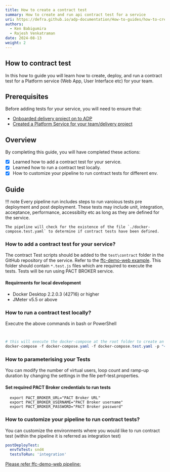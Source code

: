 ```yaml
---
title: How to create a contract test
summary: How to create and run api contract test for a service
uri: https://defra.github.io/adp-documentation/How-to-guides/how-to-create-contract-test/
authors:
  - Ken Babigumira
  - Rajesh Venkatraman
date: 2024-08-13
weight: 2
---
```


## How to contract test

In this how to guide you will learn how to create, deploy, and run a contract test for a Platform service (Web App, User Interface etc) for your team.

## Prerequisites

Before adding tests for your service, you will need to ensure that:

- [Onboarded delivery project on to ADP](../../Getting-Started/onboarding-a-delivery-project.md)
- [Created a Platform Service for your team/delivery project](../../How-to-guides/Platform-Services/how-to-create-a-platform-service.md)

## Overview

By completing this guide, you will have completed these actions:

- [x] Learned how to add a contract test for your service.
- [X] Learned how to run a contract test locally.
- [X] How to customize your pipeline to run contract tests for different env.

## Guide

!!! note
    Every pipeline run includes steps to run varoious tests pre deployment and post deployment. These tests may include unit, integration, acceptance, performance, accessibilty etc as long as they are defined for the service.

    The pipeline will check for the existence of the file `./docker-compose.test.yaml` to determine if contract tests have been defined.

### How to add a contract test for your service?

The contract Test scripts should be added to the `test\contract` folder in the GitHub repository of the service. Refer to the [ffc-demo-web example](https://github.com/DEFRA/ffc-demo-web/tree/main/test/contract). This folder should contain `*.test.js` files which are required to execute the tests. Tests will be run using PACT BROKER service.

#### Requirments for local development

- Docker Desktop 2.2.0.3 (42716) or higher
- JMeter v5.5 or above

### How to run a contract test locally?

Executre the above commands in bash or PowerShell

```ps1


# this will execute the docker-compose at the root folder to create an instance of the service and its dependences
docker-compose -f docker-compose.yaml -f docker-compose.test.yaml -p "<<servicename>>-test" up

```

### How to parameterising your Tests

You can modify the number of virtual users, loop count and ramp-up duration by changing the settings in the file perf-test.properties.

#### Set required PACT Broker credentials to run tests

```shell
  export PACT_BROKER_URL="PACT Broker URL"
  export PACT_BROKER_USERNAME="PACT Broker username"
  export PACT_BROKER_PASSWORD="PACT Broker password"
```



### How to customize your pipeline to run contract tests?

You can customize the environments where you would like to run contract test (within the pipeline it is referred as integration test)

```yaml
postDeployTest:      
  envToTest: snd4
  testsToRun: 'integration'
```

[Please refer ffc-demo-web pipeline:](https://github.com/DEFRA/ffc-demo-web/blob/main/.azuredevops/build.yaml)
